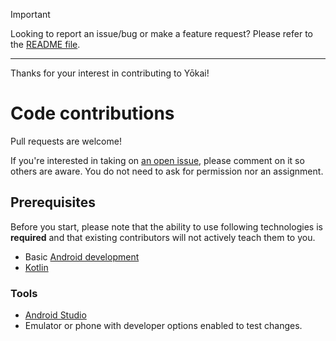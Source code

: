 > [!IMPORTANT]
> Looking to report an issue/bug or make a feature request? Please refer to the [README file](https://github.com/null2264/yokai#contributing).

---

Thanks for your interest in contributing to Yōkai!

# Code contributions

Pull requests are welcome!

If you're interested in taking on [an open issue](https://github.com/null2264/yokai/issues), please comment on it so others are aware.
You do not need to ask for permission nor an assignment.

## Prerequisites

Before you start, please note that the ability to use following technologies is **required** and that existing contributors will not actively teach them to you.

- Basic [Android development](https://developer.android.com/)
- [Kotlin](https://kotlinlang.org/)

### Tools

- [Android Studio](https://developer.android.com/studio)
- Emulator or phone with developer options enabled to test changes.
